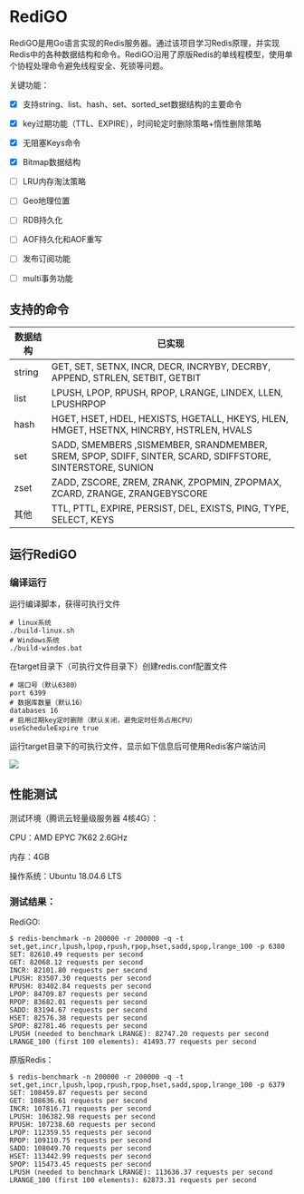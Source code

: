# RediGO

RediGO是用Go语言实现的Redis服务器。通过该项目学习Redis原理，并实现Redis中的各种数据结构和命令。RediGO沿用了原版Redis的单线程模型，使用单个协程处理命令避免线程安全、死锁等问题。

关键功能：

- [x] 支持string、list、hash、set、sorted_set数据结构的主要命令
- [x] key过期功能（TTL、EXPIRE），时间轮定时删除策略+惰性删除策略
- [x] 无阻塞Keys命令
- [x] Bitmap数据结构
- [ ] LRU内存淘汰策略
- [ ] Geo地理位置
- [ ] RDB持久化
- [ ] AOF持久化和AOF重写
- [ ] 发布订阅功能
- [ ] multi事务功能



## 支持的命令

| 数据结构 | 已实现                                                       |
| -------- | ------------------------------------------------------------ |
| string   | GET, SET, SETNX, INCR, DECR, INCRYBY, DECRBY, APPEND, STRLEN, SETBIT, GETBIT |
| list     | LPUSH, LPOP, RPUSH, RPOP, LRANGE, LINDEX, LLEN, LPUSHRPOP    |
| hash     | HGET, HSET, HDEL, HEXISTS, HGETALL, HKEYS, HLEN, HMGET, HSETNX, HINCRBY, HSTRLEN, HVALS |
| set      | SADD, SMEMBERS ,SISMEMBER, SRANDMEMBER, SREM, SPOP, SDIFF, SINTER, SCARD, SDIFFSTORE, SINTERSTORE, SUNION |
| zset     | ZADD, ZSCORE, ZREM, ZRANK, ZPOPMIN, ZPOPMAX, ZCARD, ZRANGE, ZRANGEBYSCORE |
| 其他     | TTL, PTTL, EXPIRE, PERSIST, DEL, EXISTS, PING, TYPE, SELECT, KEYS |



## 运行RediGO

### 编译运行

运行编译脚本，获得可执行文件

```shell
# linux系统
./build-linux.sh
# Windows系统
./build-windos.bat
```

在target目录下（可执行文件目录下）创建redis.conf配置文件

```
# 端口号（默认6380）
port 6399
# 数据库数量（默认16）
databases 16
# 启用过期key定时删除（默认关闭，避免定时任务占用CPU）
useScheduleExpire true
```

运行target目录下的可执行文件，显示如下信息后可使用Redis客户端访问

![](https://images-1257369645.cos.ap-chengdu.myqcloud.com/redigo/redigo_start.PNG)

## 性能测试

测试环境（腾讯云轻量级服务器 4核4G）：

CPU：AMD EPYC 7K62 2.6GHz

内存：4GB

操作系统：Ubuntu 18.04.6 LTS

### 测试结果：

RediGO:

```
$ redis-benchmark -n 200000 -r 200000 -q -t set,get,incr,lpush,lpop,rpush,rpop,hset,sadd,spop,lrange_100 -p 6380
SET: 82610.49 requests per second
GET: 82068.12 requests per second
INCR: 82101.80 requests per second
LPUSH: 83507.30 requests per second
RPUSH: 83402.84 requests per second
LPOP: 84709.87 requests per second
RPOP: 83682.01 requests per second
SADD: 83194.67 requests per second
HSET: 82576.38 requests per second
SPOP: 82781.46 requests per second
LPUSH (needed to benchmark LRANGE): 82747.20 requests per second
LRANGE_100 (first 100 elements): 41493.77 requests per second
```

原版Redis：

```
$ redis-benchmark -n 200000 -r 200000 -q -t set,get,incr,lpush,lpop,rpush,rpop,hset,sadd,spop,lrange_100 -p 6379
SET: 108459.87 requests per second
GET: 108636.61 requests per second
INCR: 107816.71 requests per second
LPUSH: 106382.98 requests per second
RPUSH: 107238.60 requests per second
LPOP: 112359.55 requests per second
RPOP: 109110.75 requests per second
SADD: 108049.70 requests per second
HSET: 113442.99 requests per second
SPOP: 115473.45 requests per second
LPUSH (needed to benchmark LRANGE): 113636.37 requests per second
LRANGE_100 (first 100 elements): 62873.31 requests per second
```

